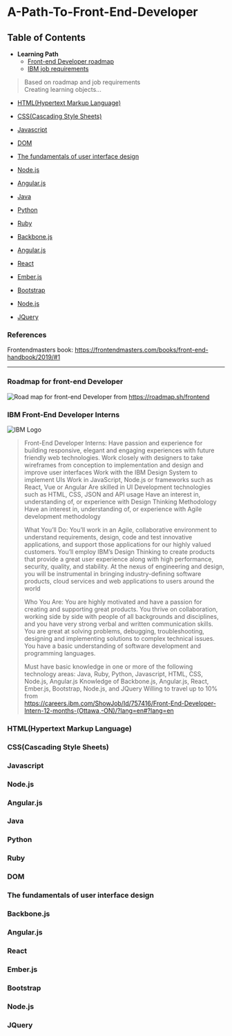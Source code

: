# A-Path-To-Front-End-Developer

## Table of Contents
* **Learning Path**
    * [Front-end Developer roadmap](#roadmap-for-front-end-developer)
    * [IBM job requirements](#ibm-front-end-developer-interns)   


 >Based on roadmap and job requirements   
 >Creating learning objects...


* [HTML(Hypertext Markup Language)](#htmlhypertext-markup-language-1)
* [CSS(Cascading Style Sheets)](#csscascading-style-sheets-1)
* [Javascript](#javascript-1)
* [DOM](#dom)
* [The fundamentals of user interface design](#the-fundamentals-of-user-interface-design)
* [Node.js](#nodejs-2)
* [Angular.js](#angularjs-2)
* [Java](#java-1)
* [Python](#python-1)
* [Ruby](#ruby-1)

* [Backbone.js](#backbonejs-1)
* [Angular.js](#angularjs-3)
* [React](#react-1)
* [Ember.js](#emberjs-1)
* [Bootstrap](#bootstrap-1)
* [Node.js](#nodejs-3)
* [JQuery](#jquery-1)

### References
Frontendmasters book: https://frontendmasters.com/books/front-end-handbook/2019/#1
____________________________________________________________________________________
### Roadmap for front-end Developer
![Road map for front-end Developer](https://github.com/qiinori/A-Path-To-Front-End-Developer/blob/master/images/frontend-transparent.png)
from https://roadmap.sh/frontend

### IBM Front-End Developer Interns
![IBM Logo](https://github.com/qiinori/A-Path-To-Front-End-Developer/blob/master/images/IBM%20logo.PNG "IBM")
>Front-End Developer Interns:
Have passion and experience for building responsive, elegant and engaging experiences with future friendly web technologies.
Work closely with designers to take wireframes from conception to implementation and design and improve user interfaces
Work with the IBM Design System to implement UIs
Work in JavaScript, Node.js or frameworks such as React, Vue or Angular
Are skilled in UI Development technologies such as HTML, CSS, JSON and API usage
Have an interest in, understanding of, or experience with Design Thinking Methodology
Have an interest in, understanding of, or experience with Agile development methodology
>
>What You’ll Do:
You’ll work in an Agile, collaborative environment to understand requirements, design, code and test innovative applications, and support those applications for our highly valued customers.
You’ll employ IBM’s Design Thinking to create products that provide a great user experience along with high performance, security, quality, and stability.
At the nexus of engineering and design, you will be instrumental in bringing industry-defining software products, cloud services and web applications to users around the world
>
>Who You Are:
You are highly motivated and have a passion for creating and supporting great products.
You thrive on collaboration, working side by side with people of all backgrounds and disciplines, and you have very strong verbal and written communication skills.
You are great at solving problems, debugging, troubleshooting, designing and implementing solutions to complex technical issues.
You have a basic understanding of software development and programming languages.
>
>Must have basic knowledge in one or more of the following technology areas: Java, Ruby, Python, Javascript, HTML, CSS, Node.js, Angular.js
Knowledge of Backbone.js, Angular.js, React, Ember.js, Bootstrap, Node.js, and JQuery
Willing to travel up to 10%    
from   
https://careers.ibm.com/ShowJob/Id/757416/Front-End-Developer-Intern-12-months-(Ottawa,-ON)/?lang=en#?lang=en

### HTML(Hypertext Markup Language)
### CSS(Cascading Style Sheets)
### Javascript
### Node.js
### Angular.js
### Java
### Python
### Ruby
### DOM
### The fundamentals of user interface design
### Backbone.js
### Angular.js
### React
### Ember.js
### Bootstrap
### Node.js
### JQuery
